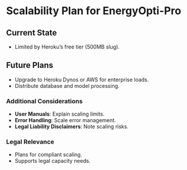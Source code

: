 # Scalability Plan for EnergyOpti-Pro

## Current State
- Limited by Heroku’s free tier (500MB slug).

## Future Plans
- Upgrade to Heroku Dynos or AWS for enterprise loads.
- Distribute database and model processing.

### Additional Considerations
- **User Manuals**: Explain scaling limits.
- **Error Handling**: Scale error management.
- **Legal Liability Disclaimers**: Note scaling risks.

### Legal Relevance
- Plans for compliant scaling.
- Supports legal capacity needs.
